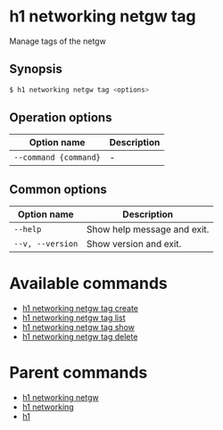 
# h1 networking netgw tag

Manage tags of the netgw

## Synopsis

```bash
$ h1 networking netgw tag <options>
```

## Operation options

| Option name               | Description |
| ------------------------- | ----------- |
| ```--command {command}``` | -           |

## Common options

| Option name          | Description                 |
| -------------------- | --------------------------- |
| ```--help```         | Show help message and exit. |
| ```--v, --version``` | Show version and exit.      |

# Available commands

* [h1 networking netgw tag create](./create/README.md)
* [h1 networking netgw tag list](./list/README.md)
* [h1 networking netgw tag show](./show/README.md)
* [h1 networking netgw tag delete](./delete/README.md)

# Parent commands

* [h1 networking netgw](./../README.md)
* [h1 networking](./../../README.md)
* [h1](./../../../README.md)
